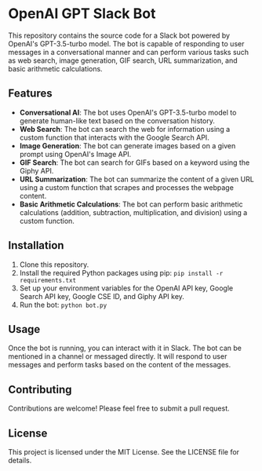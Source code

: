 # OpenAI GPT Slack Bot

This repository contains the source code for a Slack bot powered by OpenAI's GPT-3.5-turbo model. The bot is capable of responding to user messages in a conversational manner and can perform various tasks such as web search, image generation, GIF search, URL summarization, and basic arithmetic calculations.

## Features

- **Conversational AI**: The bot uses OpenAI's GPT-3.5-turbo model to generate human-like text based on the conversation history.
- **Web Search**: The bot can search the web for information using a custom function that interacts with the Google Search API.
- **Image Generation**: The bot can generate images based on a given prompt using OpenAI's Image API.
- **GIF Search**: The bot can search for GIFs based on a keyword using the Giphy API.
- **URL Summarization**: The bot can summarize the content of a given URL using a custom function that scrapes and processes the webpage content.
- **Basic Arithmetic Calculations**: The bot can perform basic arithmetic calculations (addition, subtraction, multiplication, and division) using a custom function.

## Installation

1. Clone this repository.
2. Install the required Python packages using pip: `pip install -r requirements.txt`
3. Set up your environment variables for the OpenAI API key, Google Search API key, Google CSE ID, and Giphy API key.
4. Run the bot: `python bot.py`

## Usage

Once the bot is running, you can interact with it in Slack. The bot can be mentioned in a channel or messaged directly. It will respond to user messages and perform tasks based on the content of the messages.

## Contributing

Contributions are welcome! Please feel free to submit a pull request.

## License

This project is licensed under the MIT License. See the LICENSE file for details.

